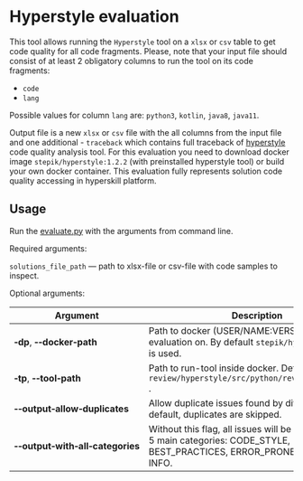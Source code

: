 # Hyperstyle evaluation

This tool allows running the `Hyperstyle` tool on a `xlsx` or `csv` table to get code quality for all code fragments. 
Please, note that your input file should consist of at least 2 obligatory columns to run the tool on its code fragments:

- `code`
- `lang`

Possible values for column `lang` are: `python3`, `kotlin`, `java8`, `java11`.

Output file is a new `xlsx` or `csv` file with the all columns from the input file and one additional - `traceback` 
which contains full traceback of [hyperstyle](https://github.com/hyperskill/hyperstyle/blob/main/README.md)  code quality analysis tool.
For this evaluation you need to download docker image `stepik/hyperstyle:1.2.2` (with preinstalled hyperstyle tool) 
or build your own docker container.
This evaluation fully represents solution code quality accessing in hyperskill platform.

## Usage

Run the [evaluate.py](evaluate.py) with the arguments from command line.

Required arguments:

`solutions_file_path` — path to xlsx-file or csv-file with code samples to inspect.

Optional arguments:

| Argument                                                       | Description                                                                                                                          |
|----------------------------------------------------------------|--------------------------------------------------------------------------------------------------------------------------------------|
| **&#8209;dp**, **&#8209;&#8209;docker&#8209;path**             | Path to docker (USER/NAME:VERSION) to run evaluation on. By default `stepik/hyperstyle:1.2.2` is used.                               |
| **&#8209;tp**, **&#8209;&#8209;tool&#8209;path**               | Path to run-tool inside docker. Default is `review/hyperstyle/src/python/review/run_tool.py` .                                       |
| **&#8209;&#8209;output&#8209;allow&#8209;duplicates**          | Allow duplicate issues found by different linters. By default, duplicates are skipped.                                               |
| **&#8209;&#8209;output&#8209;with&#8209;all&#8209;categories** | Without this flag, all issues will be categorized into 5 main categories: CODE_STYLE, BEST_PRACTICES, ERROR_PRONE, COMPLEXITY, INFO. |
